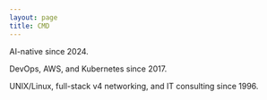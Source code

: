 ```yaml
---
layout: page
title: CMD
---
```


AI-native since 2024.

DevOps, AWS, and Kubernetes since 2017.

UNIX/Linux, full-stack v4 networking, and IT consulting since 1996.
